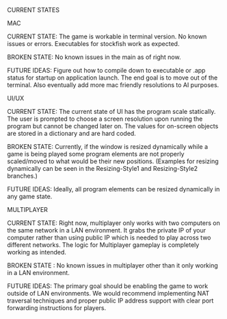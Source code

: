 CURRENT STATES 

 

MAC 

CURRENT STATE: The game is workable in terminal version. No known issues or errors. Executables for stockfish work as expected.  
 
BROKEN STATE: No known issues in the main as of right now.  
 
FUTURE IDEAS: Figure out how to compile down to executable or .app status for startup on application launch. The end goal is to move out of the terminal. Also eventually add more mac friendly resolutions to AI purposes.  
 

UI/UX 

CURRENT STATE: The current state of UI has the program scale statically. The user is prompted to choose a screen resolution upon running the program but cannot be changed later on. The values for on-screen objects are stored in a dictionary and are hard coded. 
 
BROKEN STATE: Currently, if the window is resized dynamically while a game is being played some program elements are not properly scaled/moved to what would be their new positions. (Examples for resizing dynamically can be seen in the Resizing-Style1 and Resizing-Style2 branches.) 
 
FUTURE IDEAS: Ideally, all program elements can be resized dynamically in any game state. 
 

MULTIPLAYER  

CURRENT STATE: Right now, multiplayer only works with two computers on the same network in a LAN environment. It grabs the private IP of your computer rather than using public IP which is needed to play across two different networks. The logic for Multiplayer gameplay is completely working as intended. 
 
BROKEN STATE : No known issues in multiplayer other than it only working in a LAN environment. 
 
FUTURE IDEAS: The primary goal should be enabling the game to work outside of LAN environments.  We would recommend implementing NAT traversal techniques and proper public IP address support with clear port forwarding instructions for players.  
